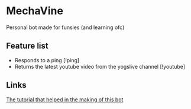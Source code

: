 # MechaVine
Personal bot made for funsies (and learning ofc)

## Feature list
* Responds to a ping \[!ping]
* Returns the latest youtube video from the yogslive channel \[!youtube]

## Links
[The tutorial that helped in the making of this bot](https://www.digitaltrends.com/gaming/how-to-make-a-discord-bot/)
